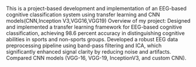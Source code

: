 This is a project-based development and implementation of an EEG-based cognitive classification system using transfer learning and CNN models(CNN,Inception V3,VGG16,VGG19)
Overview of my project:
Designed and implemented a transfer learning framework for EEG-based cognitive classification, achieving 98.6 percent accuracy in distinguishing cognitive abilities in sports and non-sports groups.
Developed a robust EEG data preprocessing pipeline using band-pass filtering and ICA, which significantly enhanced signal clarity by reducing noise and artifacts.
Compared CNN models (VGG-16, VGG-19, InceptionV3, and custom CNN).
